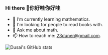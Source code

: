 ### Hi there 👋你好哇你好哇

<!--
**23duner/23duner** is a ✨ _special_ ✨ repository because its `README.md` (this file) appears on your GitHub profile.

Here are some ideas to get you started:
- 🔭 I’m currently working on ...
- 👀 
- 👯 I’m looking to collaborate on ...
- 🥰 
- 😄 Pronouns: ...
- ⚡ Fun fact: ...
-->

- 🌱 I’m currently learning mathematics.
- 🤔 I'm looking for people to read books with.
- 💬 Ask me about math.
- 📫 How to reach me: 23duner@gmail.com.

![Dusai's GitHub stats](https://github-readme-stats.vercel.app/api?username=23duner&show_icons=true&theme=radical)


